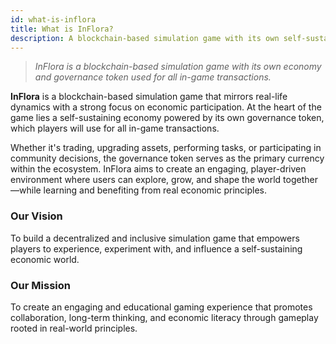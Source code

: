 ```yaml
---
id: what-is-inflora
title: What is InFlora?
description: A blockchain-based simulation game with its own self-sustaining economy and governance token.
---
```


> _InFlora is a blockchain-based simulation game with its own economy and governance token used for all in-game transactions._

**InFlora** is a blockchain-based simulation game that mirrors real-life dynamics with a strong focus on economic participation. At the heart of the game lies a self-sustaining economy powered by its own governance token, which players will use for all in-game transactions.

Whether it's trading, upgrading assets, performing tasks, or participating in community decisions, the governance token serves as the primary currency within the ecosystem. InFlora aims to create an engaging, player-driven environment where users can explore, grow, and shape the world together—while learning and benefiting from real economic principles.

### Our Vision
To build a decentralized and inclusive simulation game that empowers players to experience, experiment with, and influence a self-sustaining economic world.

### Our Mission
To create an engaging and educational gaming experience that promotes collaboration, long-term thinking, and economic literacy through gameplay rooted in real-world principles.

